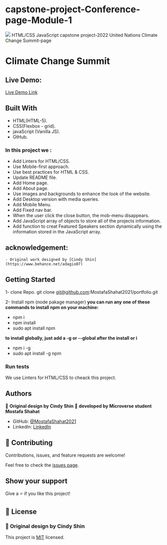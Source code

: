# capstone-project-Conference-page-Module-1
![](https://img.shields.io/badge/Microverse-blueviolet) HTML/CSS JavaScript capstone project-2022 United Nations Climate Change Summit-page

# Climate Change Summit

## Live Demo:

[Live Demo Link](https://mostafashahat2021.github.io/capstone-project---Conference-page-Module-1/)

 ## Built With

- HTML(HTML-5).
- CSS(Flexbox - grid).
- javaScript (Vanilla JS).
- GtHub.

### In this project we :
- Add Linters for HTML/CSS.
- Use Mobile-first approach.
- Use best practices for HTML & CSS.
- Update README file.
- Add Home page.
- Add About page.
- Use images and backgrounds to enhance the look of the website.
- Add Desktop version with media queries.
- Add Mobile Menu.
- Add Fixed nav bar.
- When the user click the close button, the mob-menu disappears.
- Add JavaScript array of objects to store all of the projects information.
- Add function to creat Featured Speakers section dynamically using the information stored in the JavaScript array.

## acknowledgement:
    - Original work designed by [Cindy Shin](https://www.behance.net/adagio07)

## Getting Started

1- clone Repo.
git clone git@github.com:MostafaShahat2021/portfolio.git

2- Install npm (node pakage manager)
**you can run any one of these commands to install npm on your machine:**
- npm i
- npm install
- sudo apt install npm

 **to install globally, just add a -g or --global after the install or i**
- npm i -g
- sudo apt install -g npm

### Run tests

We use Linters for HTML/CSS to cheack this project.

## Authors
👤  **Original design by Cindy Shin**
👤 **developed by Microverse student Mostafa Shahat**

- GitHub: [@MostafaShahat2021](https://github.com/MostafaShahat2021)
- LinkedIn: [LinkedIn](https://www.linkedin.com/in/mostafa-shahat-a75810208/)

## 🤝 Contributing

Contributions, issues, and feature requests are welcome!

Feel free to check the [issues page](../../issues/).

## Show your support

Give a ⭐️ if you like this project!

## 📝 License

### 👤  **Original design by Cindy Shin**

This project is [MIT](./LICENSE) licensed.
